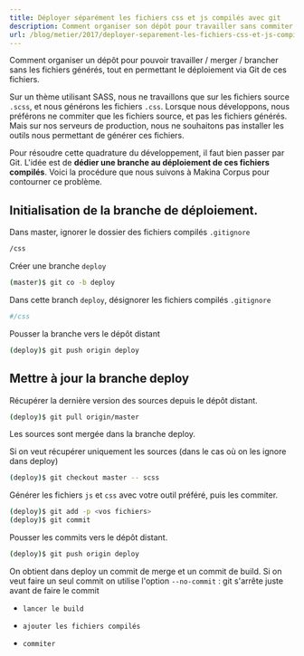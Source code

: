 ```yaml
---
title: Déployer séparément les fichiers css et js compilés avec git
description: Comment organiser son dépôt pour travailler sans commiter les fichiers générés.
url: /blog/metier/2017/deployer-separement-les-fichiers-css-et-js-compiles-avec-git
---
```


Comment organiser un dépôt pour pouvoir travailler / merger / brancher sans les fichiers générés, tout en permettant le déploiement via Git de ces fichiers.

Sur un thème utilisant SASS, nous ne travaillons que sur les fichiers source `.scss`, et nous générons les fichiers `.css`.
Lorsque nous développons, nous préférons ne commiter que les fichiers source, et pas les fichiers générés.
Mais sur nos serveurs de production, nous ne souhaitons pas installer les outils nous permettant de générer ces fichiers.

Pour résoudre cette quadrature du développement, il faut bien passer par Git.
L'idée est de **dédier une branche au déploiement de ces fichiers compilés**. Voici la procédure que nous suivons à Makina Corpus pour contourner ce problème.

## Initialisation de la branche de déploiement.

Dans master, ignorer le dossier des fichiers compilés `.gitignore`

```bash
/css
```

Créer une branche `deploy`

```bash
(master)$ git co -b deploy
```

Dans cette branch `deploy`, désignorer les fichiers compilés `.gitignore`

```bash
#/css
```

Pousser la branche vers le dépôt distant

```bash
(deploy)$ git push origin deploy
```

## Mettre à jour la branche deploy

Récupérer la dernière version des sources depuis le dépôt distant.

```bash
(deploy)$ git pull origin/master
```

Les sources sont mergée dans la branche deploy.

Si on veut récupérer uniquement les sources (dans le cas où on les ignore dans deploy)

```bash
(deploy)$ git checkout master -- scss
```

Générer les fichiers `js` et `css` avec votre outil préféré, puis les commiter.

```bash
(deploy)$ git add -p <vos fichiers>
(deploy)$ git commit
```

Pousser les commits vers le dépôt distant.

```bash
(deploy)$ git push origin deploy
```

On obtient dans deploy un commit de merge et un commit de build. Si on veut faire un seul commit on utilise l'option `--no-commit` : git s'arrête juste avant de faire le commit

*     lancer le build
*     ajouter les fichiers compilés
*     commiter
